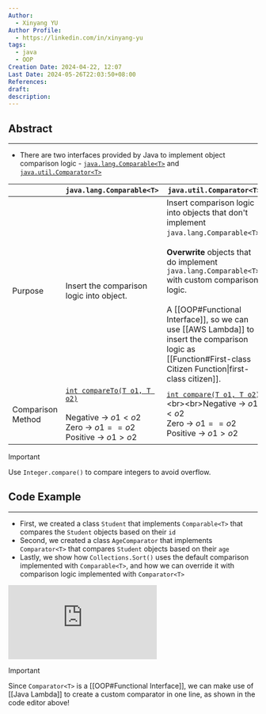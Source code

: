 ```yaml
---
Author:
  - Xinyang YU
Author Profile:
  - https://linkedin.com/in/xinyang-yu
tags:
  - java
  - OOP
Creation Date: 2024-04-22, 12:07
Last Date: 2024-05-26T22:03:50+08:00
References: 
draft: 
description: 
---
```

## Abstract
---
- There are two interfaces provided by Java to implement object comparison logic - [`java.lang.Comparable<T>`](https://docs.oracle.com/javase/8/docs/api/java/lang/Comparable.html) and [`java.util.Comparator<T>`](https://docs.oracle.com/javase%2F7%2Fdocs%2Fapi%2F%2F/java/util/Comparator.html)

|                   | `java.lang.Comparable<T>`                                                                                                                                                                   | `java.util.Comparator<T>`                                                                                                                                                                                                                                                                                                                                         |
| ----------------- | ------------------------------------------------------------------------------------------------------------------------------------------------------------------------------------------- | ----------------------------------------------------------------------------------------------------------------------------------------------------------------------------------------------------------------------------------------------------------------------------------------------------------------------------------------------------------------- |
| Purpose           | Insert the comparison logic into object.                                                                                                                                                    | Insert comparison logic into objects that don't implement `java.lang.Comparable<T>`.<br><br>**Overwrite** objects that do implement `java.lang.Comparable<T>` with custom comparison logic.<br><br>A [[OOP#Functional Interface]], so we can use [[AWS Lambda]] to insert the comparison logic as [[Function#First-class Citizen Function\|first-class citizen]]. |
| Comparison Method | [`int compareTo(T o1, T o2)`](https://docs.oracle.com/javase/8/docs/api/java/lang/Comparable.html#compareTo-T-)<br><br>Negative -> $o1 < o2$<br>Zero -> $o1 == o2$<br>Positive -> $o1 > o2$ | [`int compare(T o1, T o2)`](https://docs.oracle.com/javase%2F7%2Fdocs%2Fapi%2F%2F/java/util/Comparator.html#compare(T,%20T))<br><br>Negative -> $o1 < o2$<br>Zero -> $o1 == o2$<br>Positive -> $o1 > o2$                                                                                                                                                          |

>[!important]
> Use `Integer.compare()` to compare integers to avoid overflow.

## Code Example
---
- First, we created a class `Student` that implements `Comparable<T>` that compares the `Student` objects based on their `id`
- Second, we created a class `AgeComparator` that implements `Comparator<T>` that compares `Student` objects based on their `age`
- Lastly, we show how `Collections.Sort()` uses the default comparison implemented with `Comparable<T>`, and how we can override it with comparison logic implemented with `Comparator<T>`

<div class="onecompilerCode-wrapper">
<iframe
 class="onecompilerCode"
 frameBorder="0" 
 src="https://onecompiler.com/embed/java/42aznfuph?codeChangeEvent=true&theme=dark&hideLanguageSelection=true&hideNew=true&hideNewFileOption=true&availableLanguages=true&hideTitle=true&hideStdin=true" 
 ></iframe>
 </div>
 
 >[!important]
 > 
 > Since `Comparator<T>` is a [[OOP#Functional Interface]], we can make use of [[Java Lambda]] to create a custom comparator in one line, as shown in the code editor above!